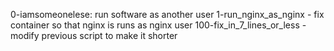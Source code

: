 0-iamsomeonelese: run software as another user 1-run_nginx_as_nginx - fix container so that nginx is runs as nginx user 100-fix_in_7_lines_or_less -modify previous script to make it shorter
